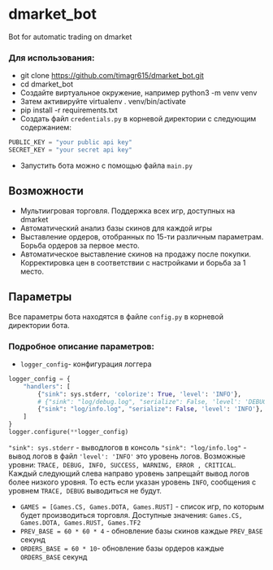 # dmarket_bot
Bot for automatic trading on dmarket 




### Для использования:

- git clone https://github.com/timagr615/dmarket_bot.git
- cd dmarket_bot
- Создайте виртуальное окружение, например python3 -m venv venv
- Затем активируйте virtualenv . venv/bin/activate
- pip install -r requirements.txt
- Создать файл `credentials.py` в корневой директории с следующим содержанием:

```python
PUBLIC_KEY = "your public api key"
SECRET_KEY = "your secret api key"
```

- Запустить бота можно с помощью файла `main.py`

## Возможности
- Мультиигровая торговля. Поддержка всех игр, доступных на dmarket
- Автоматический анализ базы скинов для каждой игры
- Выставление ордеров, отобранных по 15-ти различным параметрам. Борьба ордеров за первое место.
- Автоматическое выставление скинов на продажу после покупки. Корректировка цен в соответствии с настройками и борьба за 1 место.
## Параметры
Все параметры бота находятся в файле `config.py` в корневой директории бота.
### Подробное описание параметров:
- `logger_config`- конфигурация логгера
```python
logger_config = {
    "handlers": [
        {"sink": sys.stderr, 'colorize': True, 'level': 'INFO'},
        # {"sink": "log/debug.log", "serialize": False, 'level': 'DEBUG'},
        {"sink": "log/info.log", "serialize": False, 'level': 'INFO'},
    ]
}
logger.configure(**logger_config)
```
`"sink": sys.stderr` -  выводлогов в консоль
`"sink": "log/info.log"` - вывод логов в файл
`'level': 'INFO'` это уровень логов. Возможные уровни: `TRACE, DEBUG, INFO, SUCCESS, WARNING, ERROR , CRITICAL`. Каждый следующий слева направо уровень запрещайт вывод логов более низкого уровня. То есть если указан уровень `INFO`, сообщения с уровнем `TRACE, DEBUG` выводиться не будут.
- `GAMES = [Games.CS, Games.DOTA, Games.RUST]` - список игр, по которым будет производиться торговля. Доступные значения: `Games.CS, Games.DOTA, Games.RUST, Games.TF2`
- `PREV_BASE = 60 * 60 * 4` - обновление базы скинов каждые `PREV_BASE` секунд
- `ORDERS_BASE = 60 * 10`- обновление базы ордеров каждые `ORDERS_BASE` секунд
